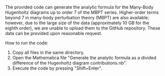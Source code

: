 The provided code can generate the analytic formula for the Many-Body Hugenholtz diagrams up to order 7 of the MBPT series. Higher-order terms beyond 7 in many-body perturbation theory (MBPT) are also available; however, due to the large size of the data (approximately 10 GB for the eighth order), we are unable to upload them to the GitHub repository. These data can be provided upon reasonable request.

How to run the code:

1. Copy all files in the same directory. 
2. Open the Mathematica file "Generate the analytic formula as a divided difference of the Hugenholtz diagram contributions.nb". 
3. Execute the code by pressing "Shift+Enter".
